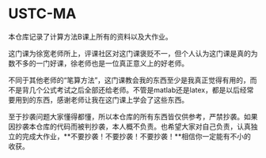 # USTC-MA

本仓库记录了计算方法B课上所有的资料以及大作业。

这门课为徐宽老师所上，评课社区对这门课褒贬不一，但个人认为这门课是真的为数不多的一门好课，徐老师也是一位真正意义上的好老师。

不同于其他老师的“笔算方法”，这门课教会我的东西至少是我真正觉得有用的，而不是背几个公式考试之后全部还给老师。不管是matlab还是latex，都是以后经常要用到的东西，感谢老师让我在这门课上学会了这些东西。

至于抄袭问题大家懂得都懂，所以本仓库的所有东西皆仅供参考，严禁抄袭。如果因抄袭本仓库的代码而被判抄袭，本人概不负责。也希望大家对自己负责，认真独立的完成大作业，**不要抄袭！不要抄袭！不要抄袭！**相信你一定能有不小的收获。
